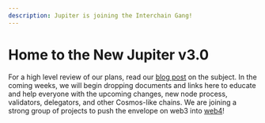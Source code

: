 ```yaml
---
description: Jupiter is joining the Interchain Gang!
---
```


# Home to the New Jupiter v3.0

For a high level review of our plans, read our [blog post](https://blog.gojupiter.tech/a-journey-continued-118603dace98) on the subject. In the coming weeks, we will begin dropping documents and links here to educate and help everyone with the upcoming changes, new node process, validators, delegators, and other Cosmos-like chains. We are joining a strong group of projects to push the envelope on web3 into [web4](https://twitter.com/sigwo/status/1530927448237428737?s=20\&t=ErwPspkooCX3f6lqXLr8PQ)!

